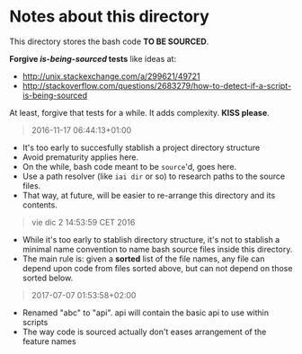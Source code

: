 # Notes about this directory

This directory stores the bash code **TO BE SOURCED**.

**Forgive _is-being-sourced_ tests** like ideas at:
- http://unix.stackexchange.com/a/299621/49721
- http://stackoverflow.com/questions/2683279/how-to-detect-if-a-script-is-being-sourced

At least, forgive that tests for a while. It adds complexity. **KISS please**.


> 2016-11-17 06:44:13+01:00

- It's too early to succesfully stablish a project directory structure
- Avoid prematurity applies here.
- On the while, bash code meant to be `source`'d, goes here.
- Use a path resolver (like `iai dir` or so) to research paths to the source files.
- That way, at future, will be easier to re-arrange this directory and its contents.

> vie dic  2 14:53:59 CET 2016

- While it's too early to stablish directory structure, it's not to stablish a
  minimal name convention to name bash source files inside this directory.
- The main rule is: given a **sorted** list of the file names, any file can
  depend upon code from files sorted above, but can not depend on those sorted
  below.

> 2017-07-07 01:53:58+02:00

- Renamed "abc" to "api". api will contain the basic api to use within scripts
- The way code is sourced actually don't eases arrangement of the feature names
